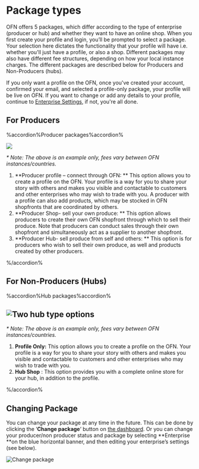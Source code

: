 # Package types

OFN offers 5 packages, which differ according to the type of enterprise (producer or hub) and whether they want to have an online shop. When you first create your profile and login, you’ll be prompted to select a package. Your selection here dictates the functionality that your profile will have i.e. whether you'll just have a profile, or also a shop. Different packages may also have different fee structures, depending on how your local instance charges. The different packages are described below for Producers and Non-Producers \(hubs\).

If you only want a profile on the OFN, once you've created your account, confirmed your email, and selected a profile-only package, your profile will be live on OFN. If you want to change or add any details to your profile, continue to [Enterprise Settings](/your-profile-adv.md), if not, you're all done.

## For Producers

%accordion%Producer packages%accordion%

![](https://openfoodnetwork.org/wp-content/uploads/2015/05/Three-producer-types.png)

_\* Note: The above is an example only, fees vary between OFN instances/countries._

1. **Producer profile – connect through OFN: **
   This option allows you to create a profile on the OFN. Your profile is a way for you to share your story with others and makes you visible and contactable to customers and other enterprises who may wish to trade with you. A producer with a profile can also add products, which may be stocked in OFN shopfronts that are coordinated by others.
2. **Producer Shop- sell your own produce: **
   This option allows producers to create their own OFN shopfront through which to sell their produce. Note that producers can conduct sales through their own shopfront and simultaneously act as a supplier to another shopfront.
3. **Producer Hub- sell produce from self and others:  **
   This option is for producers who wish to sell their own produce, as well and products created by other producers.

%/accordion%

## For Non-Producers \(Hubs\)

%accordion%Hub packages%accordion%

## ![](https://openfoodnetwork.org/wp-content/uploads/2015/05/Two-hub-types.png "Two hub type options")

_\* Note: The above is an example only, fees vary between OFN instances/countries._

1. **Profile Only:**
    This option allows you to create a profile on the OFN. Your profile is a way for you to share your story with others and makes you visible and contactable to customers and other enterprises who may wish to trade with you.
2. **Hub Shop**
   : This option provides you with a complete online store for your hub, in addition to the profile.

%/accordion%

## Changing Package

You can change your package at any time in the future. This can be done by clicking the ‘**Change package**‘ button on [the dashboard](/the-dashboard.md). Or you can change your producer/non producer status and package by selecting **Enterprise **on the blue horizontal banner, and then editing your enterprise’s settings \(see below\).

![](https://openfoodnetwork.org/wp-content/uploads/2015/05/Change-package.png "Change package")

